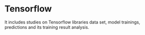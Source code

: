 # Tensorflow
It includes studies on Tensorflow libraries data set, model trainings, predictions and its training result analysis.
